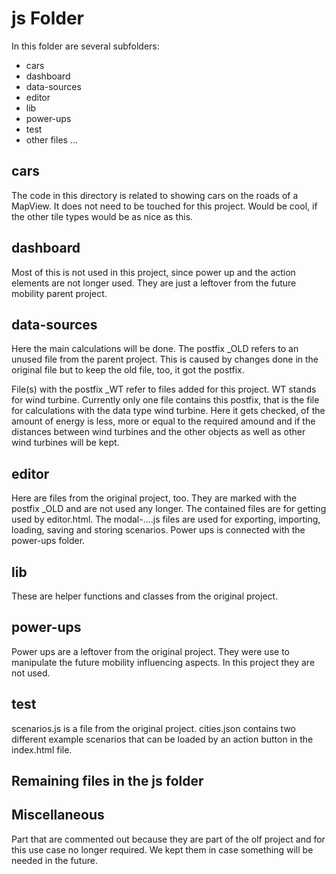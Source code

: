 # js Folder

In this folder are several subfolders:

- cars
- dashboard
- data-sources
- editor
- lib
- power-ups
- test
- other files ...

## cars

The code in this directory is related to showing cars on the roads of a MapView. It does not need to be touched for this project. Would be cool, if the other tile types would be as nice as this.

## dashboard

Most of this is not used in this project, since power up and the action elements are not longer used.
They are just a leftover from the future mobility parent project.

## data-sources

Here the main calculations will be done. The postfix \_OLD refers to an unused file from the parent project. This is caused by changes done in the original file but to keep the old file, too, it got the postfix.

File(s) with the postfix \_WT refer to files added for this project. WT stands for wind turbine. Currently only one file contains this postfix, that is the file for calculations with the data type wind turbine. Here it gets checked, of the amount of energy is less, more or equal to the required amound and if the distances between wind turbines and the other objects as well as other wind turbines will be kept.

## editor

Here are files from the original project, too. They are marked with the postfix \_OLD and are not used any longer. The contained files are for getting used by editor.html. The modal-....js files are used for exporting, importing, loading, saving and storing scenarios. Power ups is connected with the power-ups folder.

## lib

These are helper functions and classes from the original project.

## power-ups

Power ups are a leftover from the original project. They were use to manipulate the future mobility influencing aspects. In this project they are not used.

## test

scenarios.js is a file from the original project.
cities.json contains two different example scenarios that can be loaded by an action button in the index.html file.

## Remaining files in the js folder

## Miscellaneous

Part that are commented out because they are part of the olf project and for this use case no longer required. We kept them in case something will be needed in the future.
